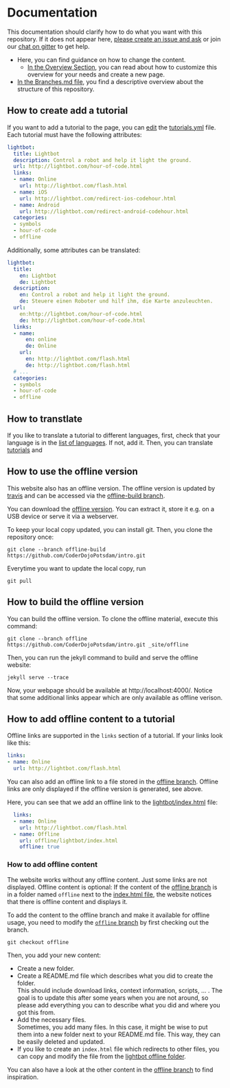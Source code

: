 # Documentation

This documentation should clarify how to do what you want with this repository.
If it does not appear here, [please create an issue and ask][new-issue] or join our [chat on gitter][gitter] to get help.

- Here, you can find guidance on how to change the content.
  - [In the Overview Section][overview-pages], you can read about how to
    customize this overview for your needs and create a new page.
- [In the Branches.md file][branches], you find a descriptive overview about the structure of this repository.

## How to create add a tutorial

If you want to add a tutorial to the page, you can [edit][edit-tutorials] the [tutorials.yml][tutorials] file.
Each tutorial must have the following attributes:

```yaml
lightbot:
  title: Lightbot
  description: Control a robot and help it light the ground.
  url: http://lightbot.com/hour-of-code.html
  links:
  - name: Online
    url: http://lightbot.com/flash.html
  - name: iOS
    url: http://lightbot.com/redirect-ios-codehour.html
  - name: Android
    url: http://lightbot.com/redirect-android-codehour.html
  categories:
  - symbols
  - hour-of-code
  - offline
```

Additionally, some attributes can be translated:

```yaml
lightbot:
  title:
    en: Lightbot
    de: Lightbot
  description:
    en: Control a robot and help it light the ground.
    de: Steuere einen Roboter und hilf ihm, die Karte anzuleuchten.
  url:
    en:http://lightbot.com/hour-of-code.html
    de: http://lightbot.com/hour-of-code.html
  links:
  - name:
      en: online
      de: Online
    url:
      en: http://lightbot.com/flash.html
      de: http://lightbot.com/flash.html
  # ...
  categories:
  - symbols
  - hour-of-code
  - offline
```

## How to transtlate

If you like to translate a tutorial to different languages,
first, check that your language is in the [list of languages][languages]. If not, add it.
Then, you can translate [tutorials][tutorials] and


## How to use the offline version

This website also has an offline version.
The offline version is updated by [travis][travis] and can be accessed via the [offline-build branch][offline-build].

You can download the [offline version][offline-build-download].
You can extract it, store it e.g. on a USB device or serve it via a webserver.

To keep your local copy updated, you can install git.
Then, you clone the repository once:

    git clone --branch offline-build https://github.com/CoderDojoPotsdam/intro.git

Everytime you want to update the local copy, run

    git pull

## How to build the offline version

You can build the offline version.
To clone the offline material, execute this command:

`git clone --branch offline https://github.com/CoderDojoPotsdam/intro.git _site/offline`

Then, you can run the jekyll command to build and serve the offline website:

`jekyll serve --trace`

Now, your webpage should be available at http://localhost:4000/.
Notice that some additional links appear which are only available as offline verison.

## How to add offline content to a tutorial

Offline links are supported in the `links` section of a tutorial.
If your links look like this:

```yaml
links:
- name: Online
  url: http://lightbot.com/flash.html
```

You can also add an offline link to a file stored in the
[offline branch][offline-branch].
Offline links are only displayed if the offline version is generated, see above.

Here, you can see that we add an offline link
to the [lightbot/index.html][offline-branch-lightbot] file:
```yaml
  links:
  - name: Online
    url: http://lightbot.com/flash.html
  - name: Offline
    url: offline/lightbot/index.html
    offline: true
```

### How to add offline content

The website works without any offline content.
Just some links are not displayed.
Offline content is optional:
If the content of the [offline branch][offline-branch] is in a folder named `offline`
next to the [index.html file][index-file], the website notices that there is offline content and
displays it.

To add the content to the offline branch and make it available for offline usage,
you need to modify the  [`offline` branch][offline-branch] by first checking out the branch.

    git checkout offline

Then, you add your new content:

- Create a new folder.
- Create a README.md file which describes what you did to create the folder.  
  This should include download links, context information, scripts, ... .
  The goal is to update this after some years when you are not around,
  so please add everything you can to describe what you did and where you got this from.
- Add the necessary files.  
  Sometimes, you add many files. In this case, it might be wise to put them into a new folder next to your README.md file.
  This way, they can be easily deleted and updated.
- If you like to create an `index.html` file which redirects to other files, you can copy and modify the file from
  the [lightbot offline folder][lightbot-index].

You can also have a look at the other content in the [offline branch][offline-branch] to find inspiration.


[new-issue]: https://github.com/CoderDojoPotsdam/intro/issues/new
[edit-tutorials]: https://github.com/CoderDojoPotsdam/intro/edit/master/_data/tutorials.yml
[tutorials]: https://github.com/CoderDojoPotsdam/intro/blob/master/_data/tutorials.yml
[languages]: https://github.com/CoderDojoPotsdam/intro/blob/master/_data/languages.yml
[offline-build]: https://github.com/CoderDojoPotsdam/intro/tree/offline-build
[offline-build-download]: https://github.com/CoderDojoPotsdam/intro/archive/offline-build.zip
[travis]: https://travis-ci.org/CoderDojoPotsdam/intro/
[offline-branch]: https://github.com/CoderDojoPotsdam/intro/tree/offline
[offline-branch-lightbot]: https://github.com/CoderDojoPotsdam/intro/blob/offline/lightbot/index.html
[gitter]: https://gitter.im/CoderDojoPotsdam/intro
[branches]: Branches.md
[index-file]: ../index.html
[lightbot-index]: https://github.com/CoderDojoPotsdam/intro/blob/offline/lightbot/index.html
[overview-pages]: OverviewPages.md
